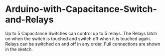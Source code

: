 # Arduino-with-Capacitance-Switch-and-Relays
Up to 5 Capacitance Switches can control up to 5 relays. The Relays latch on when the switch is touched and switch off when it is touched again. Relays can be switched on and off in any order. Full connections are shown in the sketch.
